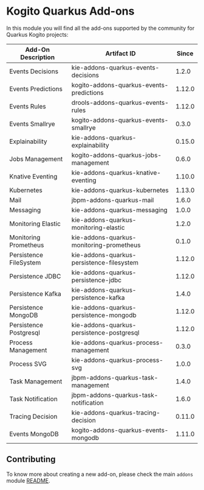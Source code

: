 <!--
  Licensed to the Apache Software Foundation (ASF) under one
  or more contributor license agreements.  See the NOTICE file
  distributed with this work for additional information
  regarding copyright ownership.  The ASF licenses this file
  to you under the Apache License, Version 2.0 (the
  "License"); you may not use this file except in compliance
  with the License.  You may obtain a copy of the License at

    http://www.apache.org/licenses/LICENSE-2.0

  Unless required by applicable law or agreed to in writing,
  software distributed under the License is distributed on an
  "AS IS" BASIS, WITHOUT WARRANTIES OR CONDITIONS OF ANY
  KIND, either express or implied.  See the License for the
  specific language governing permissions and limitations
  under the License.
  -->

# Kogito Quarkus Add-ons

In this module you will find all the add-ons supported by the community for Quarkus Kogito projects:

<!-- Please update this table in alphabetical order when creating a new add-on -->

| Add-On Description     | Artifact ID                                 | Since  |
|------------------------|---------------------------------------------|--------|
| Events Decisions       | kie-addons-quarkus-events-decisions      | 1.2.0  |
| Events Predictions     | kogito-addons-quarkus-events-predictions    | 1.12.0 |
| Events Rules           | drools-addons-quarkus-events-rules          | 1.12.0 |
| Events Smallrye        | kogito-addons-quarkus-events-smallrye       | 0.3.0  |
| Explainability         | kie-addons-quarkus-explainability           | 0.15.0 |
| Jobs Management        | kogito-addons-quarkus-jobs-management       | 0.6.0  |
| Knative Eventing       | kie-addons-quarkus-knative-eventing         | 1.10.0 |
| Kubernetes             | kie-addons-quarkus-kubernetes               | 1.13.0 |
| Mail                   | jbpm-addons-quarkus-mail                    | 1.6.0  |
| Messaging              | kie-addons-quarkus-messaging                | 1.0.0  |
| Monitoring Elastic     | kie-addons-quarkus-monitoring-elastic       | 1.2.0  |
| Monitoring Prometheus  | kie-addons-quarkus-monitoring-prometheus    | 0.1.0  |
| Persistence FileSystem | kie-addons-quarkus-persistence-filesystem   | 1.12.0 |
| Persistence JDBC       | kie-addons-quarkus-persistence-jdbc         | 1.12.0 |
| Persistence Kafka      | kie-addons-quarkus-persistence-kafka        | 1.4.0  |
| Persistence MongoDB    | kie-addons-quarkus-persistence-mongodb      | 1.12.0 |
| Persistence Postgresql | kie-addons-quarkus-persistence-postgresql   | 1.12.0 |
| Process Management     | kie-addons-quarkus-process-management       | 0.3.0  |
| Process SVG            | kie-addons-quarkus-process-svg              | 1.0.0  |
| Task Management        | jbpm-addons-quarkus-task-management         | 1.4.0  |
| Task Notification      | jbpm-addons-quarkus-task-notification       | 1.6.0  |
| Tracing Decision       | kie-addons-quarkus-tracing-decision         | 0.11.0 |
| Events MongoDB         | kogito-addons-quarkus-events-mongodb        | 1.11.0 |

## Contributing

To know more about creating a new add-on, please check the main `addons` module [README](../../addons/README.md).
